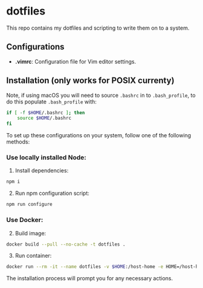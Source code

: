# dotfiles

This repo contains my dotfiles and scripting to write them on to a system.

## Configurations
- **.vimrc**: Configuration file for Vim editor settings.

## Installation (only works for POSIX currenty)
Note, if using macOS you will need to source `.bashrc` in to `.bash_profile`, to do this populate `.bash_profile` with:
```sh
if [ -f $HOME/.bashrc ]; then
    source $HOME/.bashrc
fi
```

To set up these configurations on your system, follow one of the following methods:

### Use locally installed Node:
1. Install dependencies:
```sh
npm i
```

2. Run npm configuration script:
```sh
npm run configure
```

### Use Docker:
2. Build image:
```sh
docker build --pull --no-cache -t dotfiles .
```

3. Run container:
```sh
docker run --rm -it --name dotfiles -v $HOME:/host-home -e HOME=/host-home dotfiles
```

The installation process will prompt you for any necessary actions.
